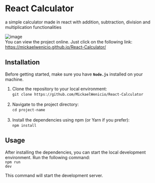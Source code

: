 # React Calculator
a simple calculator made in react with addition, subtraction, division and multiplication functionalities

![image](https://github.com/MickaelWenicio/React-Calculator/assets/137213686/cce60bea-2a2a-4f6d-8e95-49a61aa4e642) <br>
You can view the project online. Just click on the following link: https://mickaelwenicio.github.io/React-Calculator/

## Installation

Before getting started, make sure you have <code><strong>Node.js</strong></code> installed on your machine.

<ol>
  <li>
     Clone the repository to your local environment: <br>
     <code>git clone https://github.com/MickaelWenicio/React-Calculator</code>
  </li> <br>
  <li>
   Navigate to the project directory: <br>
   <code>cd project-name</code>
  </li> <br>
  <li>
    Install the dependencies using npm (or Yarn if you prefer): <br>
    <code>npm install</code>
   </li>
</ol>

## Usage

After installing the dependencies, you can start the local development environment. Run the following command: <br>
<code>npm run dev</code>

This command will start the development server.
